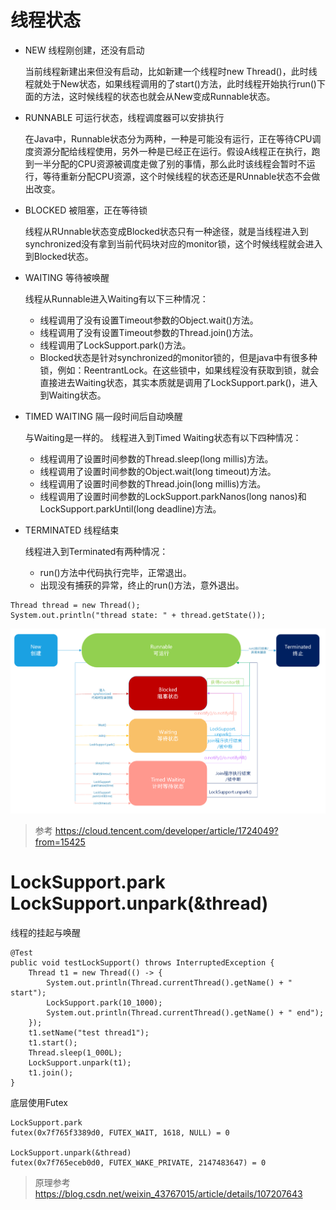 # 线程状态

- NEW 线程刚创建，还没有启动

    当前线程新建出来但没有启动，比如新建一个线程时new Thread()，此时线程就处于New状态，如果线程调用的了start()方法，此时线程开始执行run()下面的方法，这时候线程的状态也就会从New变成Runnable状态。

- RUNNABLE 可运行状态，线程调度器可以安排执行

    在Java中，Runnable状态分为两种，一种是可能没有运行，正在等待CPU调度资源分配给线程使用，另外一种是已经正在运行。假设A线程正在执行，跑到一半分配的CPU资源被调度走做了别的事情，那么此时该线程会暂时不运行，等待重新分配CPU资源，这个时候线程的状态还是RUnnable状态不会做出改变。

- BLOCKED 被阻塞，正在等待锁

  线程从RUnnable状态变成Blocked状态只有一种途径，就是当线程进入到synchronized没有拿到当前代码块对应的monitor锁，这个时候线程就会进入到Blocked状态。

- WAITING 等待被唤醒

    线程从Runnable进入Waiting有以下三种情况：
  - 线程调用了没有设置Timeout参数的Object.wait()方法。
  - 线程调用了没有设置Timeout参数的Thread.join()方法。
  - 线程调用了LockSupport.park()方法。
  - Blocked状态是针对synchronized的monitor锁的，但是java中有很多种锁，例如：ReentrantLock。在这些锁中，如果线程没有获取到锁，就会直接进去Waiting状态，其实本质就是调用了LockSupport.park()，进入到Waiting状态。

- TIMED WAITING 隔一段时间后自动唤醒

    与Waiting是一样的。 线程进入到Timed Waiting状态有以下四种情况：

  - 线程调用了设置时间参数的Thread.sleep(long millis)方法。
  - 线程调用了设置时间参数的Object.wait(long timeout)方法。
  - 线程调用了设置时间参数的Thread.join(long millis)方法。
  - 线程调用了设置时间参数的LockSupport.parkNanos(long nanos)和LockSupport.parkUntil(long deadline)方法。

- TERMINATED 线程结束

    线程进入到Terminated有两种情况：
  - run()方法中代码执行完毕，正常退出。 
  - 出现没有捕获的异常，终止的run()方法，意外退出。

```
Thread thread = new Thread();
System.out.println("thread state: " + thread.getState());
```

![](./images/thread-state.png)

> 参考 https://cloud.tencent.com/developer/article/1724049?from=15425

# LockSupport.park LockSupport.unpark(&thread)

线程的挂起与唤醒

```aidl
@Test
public void testLockSupport() throws InterruptedException {
    Thread t1 = new Thread(() -> {
        System.out.println(Thread.currentThread().getName() + " start");
        LockSupport.park(10_1000);
        System.out.println(Thread.currentThread().getName() + " end");
    });
    t1.setName("test thread1");
    t1.start();
    Thread.sleep(1_000L);
    LockSupport.unpark(t1);
    t1.join();
}
```

底层使用Futex

```
LockSupport.park
futex(0x7f765f3389d0, FUTEX_WAIT, 1618, NULL) = 0

LockSupport.unpark(&thread)
futex(0x7f765eceb0d0, FUTEX_WAKE_PRIVATE, 2147483647) = 0
```

> 原理参考 https://blog.csdn.net/weixin_43767015/article/details/107207643

